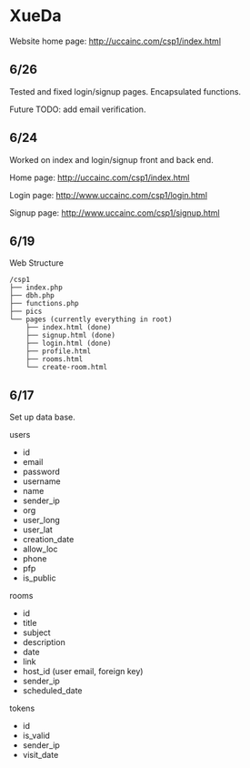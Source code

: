 # XueDa

Website home page: http://uccainc.com/csp1/index.html

## 6/26
Tested and fixed login/signup pages.
Encapsulated functions.

Future TODO: add email verification.

## 6/24
Worked on index and login/signup front and back end. 

Home page: http://uccainc.com/csp1/index.html

Login page: http://www.uccainc.com/csp1/login.html

Signup page: http://www.uccainc.com/csp1/signup.html


## 6/19
Web Structure

    /csp1
    ├── index.php
    ├── dbh.php
    ├── functions.php
    ├── pics
    └── pages (currently everything in root)
        ├── index.html (done)
        ├── signup.html (done)
        ├── login.html (done)
        ├── profile.html
        ├── rooms.html
        └── create-room.html


## 6/17
Set up data base. 

users
- id
- email
- password
- username
- name
- sender_ip
- org
- user_long
- user_lat
- creation_date
- allow_loc
- phone
- pfp
- is_public

rooms
- id
- title
- subject
- description
- date
- link
- host_id (user email, foreign key)
- sender_ip
- scheduled_date

tokens
- id
- is_valid
- sender_ip
- visit_date

